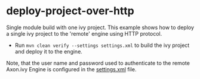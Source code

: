 # deploy-project-over-http
Single module build with one ivy project. This example shows how to deploy a single ivy project to the 'remote' engine using HTTP protocol.

- Run `mvn clean verify --settings settings.xml` to build the ivy project and deploy it to the engine.

Note, that the user name and password used to authenticate to the remote Axon.ivy Engine is configured in the [settings.xml](settings.xml) file.
